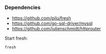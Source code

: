 ### Dependencies

* https://github.com/pilu/fresh
* https://github.com/go-sql-driver/mysql
* https://github.com/julienschmidt/httprouter

Start fresh:

    fresh

